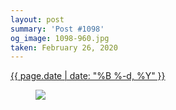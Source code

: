 ```yaml
---
layout: post
summary: 'Post #1098'
og_image: 1098-960.jpg
taken: February 26, 2020
---
```


<div class="post">
 <time>
  <a href="/1098">
   {{ page.date | date: "%B %-d, %Y" }}
  </a>
 </time>
 <a href="/1098">
  <figure data-taken="2/26/2020">
   <img sizes="(min-width: 700px) 50vw, calc(100vw - 2rem)" src="{{ site.assets_url }}/1098-480.jpg" srcset="{{ site.assets_url }}/1098-240.jpg 240w, {{ site.assets_url }}/1098-480.jpg 480w, {{ site.assets_url }}/1098-720.jpg 720w, {{ site.assets_url }}/1098-960.jpg 960w"/>
  </figure>
 </a>
</div>
